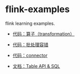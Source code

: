# flink-examples
flink learning examples.

- [代码：算子（transformation）](https://github.com/buildupchao/flink-examples/tree/master/src/main/java/com/buildupchao/flinkexamples/batch/api)

- [代码：批处理容错](https://github.com/buildupchao/flink-examples/tree/master/src/main/java/com/buildupchao/flinkexamples/batch/faulttolerance)

- [代码：connector](https://github.com/buildupchao/flink-examples/tree/master/src/main/java/com/buildupchao/flinkexamples/batch/connector)

- [文档：Table API & SQL](https://github.com/buildupchao/flink-examples/blob/master/Table_API_and_SQL.md)